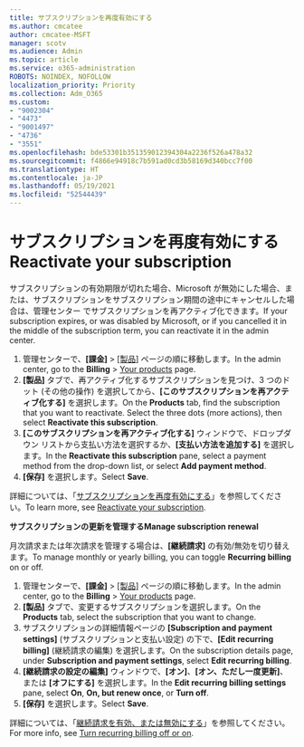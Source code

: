 ```yaml
---
title: サブスクリプションを再度有効にする
ms.author: cmcatee
author: cmcatee-MSFT
manager: scotv
ms.audience: Admin
ms.topic: article
ms.service: o365-administration
ROBOTS: NOINDEX, NOFOLLOW
localization_priority: Priority
ms.collection: Adm_O365
ms.custom:
- "9002304"
- "4473"
- "9001497"
- "4736"
- "3551"
ms.openlocfilehash: bde53301b351359012394304a2236f526a478a32
ms.sourcegitcommit: f4866e94918c7b591ad0cd3b58169d340bcc7f00
ms.translationtype: HT
ms.contentlocale: ja-JP
ms.lasthandoff: 05/19/2021
ms.locfileid: "52544439"
---
```

# <a name="reactivate-your-subscription"></a><span data-ttu-id="33372-102">サブスクリプションを再度有効にする</span><span class="sxs-lookup"><span data-stu-id="33372-102">Reactivate your subscription</span></span>

<span data-ttu-id="33372-103">サブスクリプションの有効期限が切れた場合、Microsoft が無効にした場合、または、サブスクリプションをサブスクリプション期間の途中にキャンセルした場合は、管理センター でサブスクリプションを再アクティブ化できます。</span><span class="sxs-lookup"><span data-stu-id="33372-103">If your subscription expires, or was disabled by Microsoft, or if you cancelled it in the middle of the subscription term, you can reactivate it in the admin center.</span></span>

1. <span data-ttu-id="33372-104">管理センターで、**[課金]** > [[製品]](https://go.microsoft.com/fwlink/p/?linkid=842054) ページの順に移動します。</span><span class="sxs-lookup"><span data-stu-id="33372-104">In the admin center, go to the **Billing** > [Your products](https://go.microsoft.com/fwlink/p/?linkid=842054) page.</span></span>
2. <span data-ttu-id="33372-p101">**[製品]** タブで、再アクティブ化するサブスクリプションを見つけ、3 つのドット (その他の操作) を選択してから、**[このサブスクリプションを再アクティブ化する]** を選択します。</span><span class="sxs-lookup"><span data-stu-id="33372-p101">On the **Products** tab, find the subscription that you want to reactivate. Select the three dots (more actions), then select **Reactivate this subscription**.</span></span>
3. <span data-ttu-id="33372-107">**[このサブスクリプションを再アクティブ化する]** ウィンドウで、ドロップダウン リストから支払い方法を選択するか、**[支払い方法を追加する]** を選択します。</span><span class="sxs-lookup"><span data-stu-id="33372-107">In the **Reactivate this subscription** pane, select a payment method from the drop-down list, or select **Add payment method**.</span></span>
4. <span data-ttu-id="33372-108">**[保存]** を選択します。</span><span class="sxs-lookup"><span data-stu-id="33372-108">Select **Save**.</span></span>

<span data-ttu-id="33372-109">詳細については、「[サブスクリプションを再度有効にする](/microsoft-365/commerce/subscriptions/reactivate-your-subscription)」を参照してください。</span><span class="sxs-lookup"><span data-stu-id="33372-109">To learn more, see [Reactivate your subscription](/microsoft-365/commerce/subscriptions/reactivate-your-subscription).</span></span>

<span data-ttu-id="33372-110">**サブスクリプションの更新を管理する**</span><span class="sxs-lookup"><span data-stu-id="33372-110">**Manage subscription renewal**</span></span>

<span data-ttu-id="33372-111">月次請求または年次請求を管理する場合は、**[継続請求]** の有効/無効を切り替えます。</span><span class="sxs-lookup"><span data-stu-id="33372-111">To manage monthly or yearly billing, you can toggle **Recurring billing** on or off.</span></span>

1. <span data-ttu-id="33372-112">管理センターで、**[課金]** > [[製品]](https://go.microsoft.com/fwlink/p/?linkid=842054) ページの順に移動します。</span><span class="sxs-lookup"><span data-stu-id="33372-112">In the admin center, go to the **Billing** > [Your products](https://go.microsoft.com/fwlink/p/?linkid=842054) page.</span></span>
2. <span data-ttu-id="33372-113">**[製品]** タブで、変更するサブスクリプションを選択します。</span><span class="sxs-lookup"><span data-stu-id="33372-113">On the **Products** tab, select the subscription that you want to change.</span></span>
3. <span data-ttu-id="33372-114">サブスクリプションの詳細情報ページの **[Subscription and payment settings]** (サブスクリプションと支払い設定) の下で、**[Edit recurring billing]** (継続請求の編集) を選択します。</span><span class="sxs-lookup"><span data-stu-id="33372-114">On the subscription details page, under **Subscription and payment settings**, select **Edit recurring billing**.</span></span>
4. <span data-ttu-id="33372-115">**[継続請求の設定の編集]**  ウィンドウで、**[オン]**、**[オン、ただし一度更新]**、または **[オフにする]** を選択します。</span><span class="sxs-lookup"><span data-stu-id="33372-115">In the **Edit recurring billing settings** pane, select **On**, **On, but renew once**, or **Turn off**.</span></span>
5. <span data-ttu-id="33372-116">**[保存]** を選択します。</span><span class="sxs-lookup"><span data-stu-id="33372-116">Select **Save**.</span></span>

<span data-ttu-id="33372-117">詳細については、「[継続請求を有効、または無効にする](/microsoft-365/commerce/subscriptions/renew-your-subscription#turn-recurring-billing-off-or-on)」を参照してください。</span><span class="sxs-lookup"><span data-stu-id="33372-117">For more info, see [Turn recurring billing off or on](/microsoft-365/commerce/subscriptions/renew-your-subscription#turn-recurring-billing-off-or-on).</span></span>